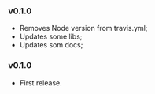 ### v0.1.0

- Removes Node version from travis.yml;
- Updates some libs;
- Updates som docs;

### v0.1.0

- First release.
